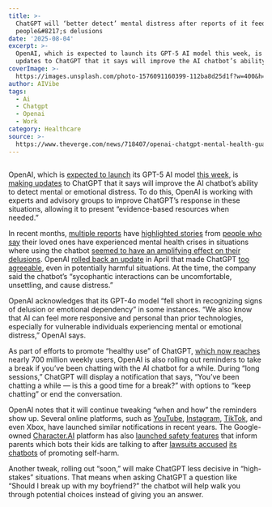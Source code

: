 ```yaml
---
title: >-
  ChatGPT will ‘better detect’ mental distress after reports of it feeding
  people&#8217;s delusions
date: '2025-08-04'
excerpt: >-
  OpenAI, which is expected to launch its GPT-5 AI model this week, is making
  updates to ChatGPT that it says will improve the AI chatbot’s ability to d...
coverImage: >-
  https://images.unsplash.com/photo-1576091160399-112ba8d25d1f?w=400&h=200&fit=crop&auto=format
author: AIVibe
tags:
  - Ai
  - Chatgpt
  - Openai
  - Work
category: Healthcare
source: >-
  https://www.theverge.com/news/718407/openai-chatgpt-mental-health-guardrails-break-reminders
---
```


											

						
<figure>

<img alt="" data-caption="" data-portal-copyright="" data-has-syndication-rights="1" src="https://platform.theverge.com/wp-content/uploads/sites/2/2025/02/STK155_OPEN_AI_CVirginia__A.jpg?quality=90&#038;strip=all&#038;crop=0,0,100,100" />
	<figcaption>
		</figcaption>
</figure>
<p class="has-text-align-none">OpenAI, which is <a href="https://www.theverge.com/notepad-microsoft-newsletter/712950/openai-gpt-5-model-release-date-notepad">expected to launch</a> its GPT-5 AI model <a href="https://www.theverge.com/news/718147/openai-teasing-gpt-5-release">this week</a>, is <a href="https://openai.com/index/how-we%27re-optimizing-chatgpt/">making updates</a> to ChatGPT that it says will improve the AI chatbot’s ability to detect mental or emotional distress. To do this, OpenAI is working with experts and advisory groups to improve ChatGPT’s response in these situations, allowing it to present “evidence-based resources when needed.”&nbsp;&nbsp;</p>

<p class="has-text-align-none">In recent months, <a href="https://www.nytimes.com/2025/06/13/technology/chatgpt-ai-chatbots-conspiracies.html">multiple reports</a> have <a href="https://www.rollingstone.com/culture/culture-features/ai-spiritual-delusions-destroying-human-relationships-1235330175/">highlighted stories</a> from <a href="https://futurism.com/commitment-jail-chatgpt-psychosis">people who say</a> their loved ones have experienced mental health crises in situations where using the chatbot <a href="https://www.psychologytoday.com/us/blog/urban-survival/202507/the-emerging-problem-of-ai-psychosis">seemed to have an amplifying effect on their delusions</a>. OpenAI <a href="https://www.theverge.com/news/658850/openai-chatgpt-gpt-4o-update-sycophantic">rolled back an update</a> in April that made ChatGPT <a href="https://www.theverge.com/tech/657409/chat-gpt-sycophantic-responses-gpt-4o-sam-altman">too agreeable</a>, even in potentially harmful situations. At the time, the company said the chatbot’s “sycophantic interactions can be uncomfortable, unsettling, and cause distress.”</p>

<p class="has-text-align-none">OpenAI acknowledges that its GPT-4o model “fell short in recognizing signs of delusion or emotional dependency” in some instances. “We also know that AI can feel more responsive and personal than prior technologies, especially for vulnerable individuals experiencing mental or emotional distress,” OpenAI says.</p>

<p class="has-text-align-none">As part of efforts to promote “healthy use” of ChatGPT, <a href="https://x.com/nickaturley/status/1952385556664520875">which now reaches</a> nearly 700 million weekly users, OpenAI is also rolling out reminders to take a break if you’ve been chatting with the AI chatbot for a while. During “long sessions,” ChatGPT will display a notification that says, “You’ve been chatting a while — is this a good time for a break?” with options to “keep chatting” or end the conversation.</p>

<p class="has-text-align-none">OpenAI notes that it will continue tweaking “when and how” the reminders show up. Several online platforms, such as <a href="https://www.theverge.com/2018/5/11/17346122/youtube-take-a-break-notifications-google-digital-wellbeing">YouTube</a>, <a href="https://www.theverge.com/2021/10/10/22719545/instagram-introduce-take-a-break-nudge-teens-harmful-content-facebook">Instagram</a>, <a href="https://www.theverge.com/2022/6/9/23160943/tiktok-screen-time-reminders-dashboard-teenagers-scrolling">TikTok</a>, and even Xbox, have launched similar notifications in recent years. The Google-owned <a href="http://character.ai">Character.AI</a> platform has also <a href="https://www.theverge.com/news/634974/character-ai-parental-insights-chatbot-report-kids">launched safety features</a> that inform parents which bots their kids are talking to after <a href="https://www.theverge.com/2024/10/23/24277962/character-ai-google-wrongful-death-lawsuit">lawsuits accused</a> <a href="https://www.theverge.com/2024/12/10/24317839/character-ai-lawsuit-teen-harmful-messages-mental-health">its chatbots</a> of promoting self-harm.</p>

<p class="has-text-align-none">Another tweak, rolling out “soon,” will make ChatGPT less decisive in “high-stakes” situations. That means when asking ChatGPT a question like “Should I break up with my boyfriend?” the chatbot will help walk you through potential choices instead of giving you an answer.</p>
						
									
